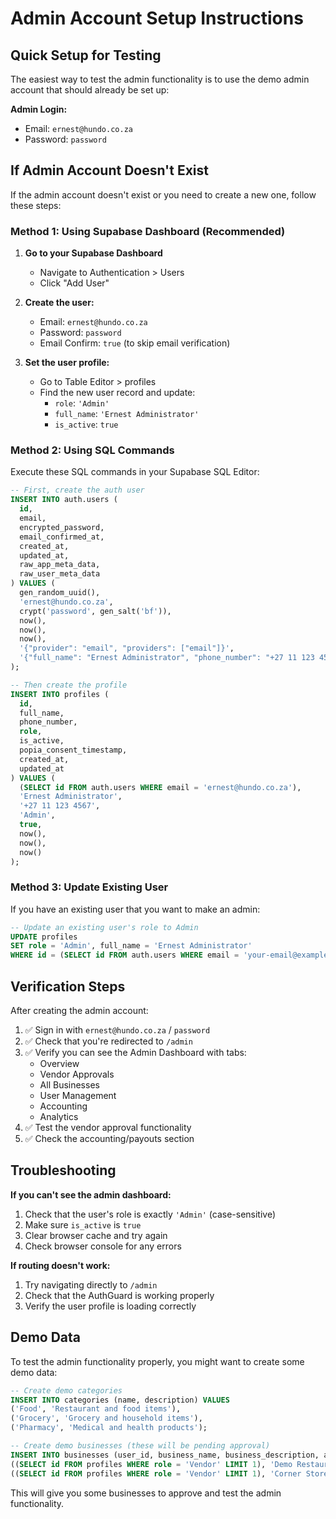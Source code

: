 # Admin Account Setup Instructions

## Quick Setup for Testing

The easiest way to test the admin functionality is to use the demo admin account that should already be set up:

**Admin Login:**
- Email: `ernest@hundo.co.za`
- Password: `password`

## If Admin Account Doesn't Exist

If the admin account doesn't exist or you need to create a new one, follow these steps:

### Method 1: Using Supabase Dashboard (Recommended)

1. **Go to your Supabase Dashboard**
   - Navigate to Authentication > Users
   - Click "Add User"

2. **Create the user:**
   - Email: `ernest@hundo.co.za`
   - Password: `password`
   - Email Confirm: `true` (to skip email verification)

3. **Set the user profile:**
   - Go to Table Editor > profiles
   - Find the new user record and update:
     - `role`: `'Admin'`
     - `full_name`: `'Ernest Administrator'`
     - `is_active`: `true`

### Method 2: Using SQL Commands

Execute these SQL commands in your Supabase SQL Editor:

```sql
-- First, create the auth user
INSERT INTO auth.users (
  id,
  email,
  encrypted_password,
  email_confirmed_at,
  created_at,
  updated_at,
  raw_app_meta_data,
  raw_user_meta_data
) VALUES (
  gen_random_uuid(),
  'ernest@hundo.co.za',
  crypt('password', gen_salt('bf')),
  now(),
  now(),
  now(),
  '{"provider": "email", "providers": ["email"]}',
  '{"full_name": "Ernest Administrator", "phone_number": "+27 11 123 4567", "role": "Admin"}'
);

-- Then create the profile
INSERT INTO profiles (
  id,
  full_name,
  phone_number,
  role,
  is_active,
  popia_consent_timestamp,
  created_at,
  updated_at
) VALUES (
  (SELECT id FROM auth.users WHERE email = 'ernest@hundo.co.za'),
  'Ernest Administrator',
  '+27 11 123 4567',
  'Admin',
  true,
  now(),
  now(),
  now()
);
```

### Method 3: Update Existing User

If you have an existing user that you want to make an admin:

```sql
-- Update an existing user's role to Admin
UPDATE profiles 
SET role = 'Admin', full_name = 'Ernest Administrator'
WHERE id = (SELECT id FROM auth.users WHERE email = 'your-email@example.com');
```

## Verification Steps

After creating the admin account:

1. ✅ Sign in with `ernest@hundo.co.za` / `password`
2. ✅ Check that you're redirected to `/admin`
3. ✅ Verify you can see the Admin Dashboard with tabs:
   - Overview
   - Vendor Approvals
   - All Businesses
   - User Management
   - Accounting
   - Analytics
4. ✅ Test the vendor approval functionality
5. ✅ Check the accounting/payouts section

## Troubleshooting

**If you can't see the admin dashboard:**
1. Check that the user's role is exactly `'Admin'` (case-sensitive)
2. Make sure `is_active` is `true`
3. Clear browser cache and try again
4. Check browser console for any errors

**If routing doesn't work:**
1. Try navigating directly to `/admin`
2. Check that the AuthGuard is working properly
3. Verify the user profile is loading correctly

## Demo Data

To test the admin functionality properly, you might want to create some demo data:

```sql
-- Create demo categories
INSERT INTO categories (name, description) VALUES 
('Food', 'Restaurant and food items'),
('Grocery', 'Grocery and household items'),
('Pharmacy', 'Medical and health products');

-- Create demo businesses (these will be pending approval)
INSERT INTO businesses (user_id, business_name, business_description, address_text, approval_status) VALUES 
((SELECT id FROM profiles WHERE role = 'Vendor' LIMIT 1), 'Demo Restaurant', 'Great local food', '123 Main St, Cape Town', 'Pending'),
((SELECT id FROM profiles WHERE role = 'Vendor' LIMIT 1), 'Corner Store', 'Convenience store', '456 Oak Ave, Cape Town', 'Pending');
```

This will give you some businesses to approve and test the admin functionality.